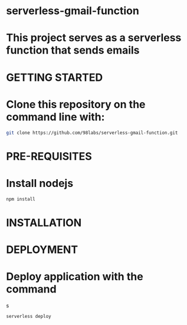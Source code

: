 # serverless-gmail-function

# This project serves as a serverless function that sends emails

# GETTING STARTED
# Clone this repository on the command line with:

```bash
git clone https://github.com/98labs/serverless-gmail-function.git
```
# PRE-REQUISITES
# Install nodejs

```bash
npm install
```

# INSTALLATION

# DEPLOYMENT
# Deploy application with the command
s
```bash
serverless deploy
```